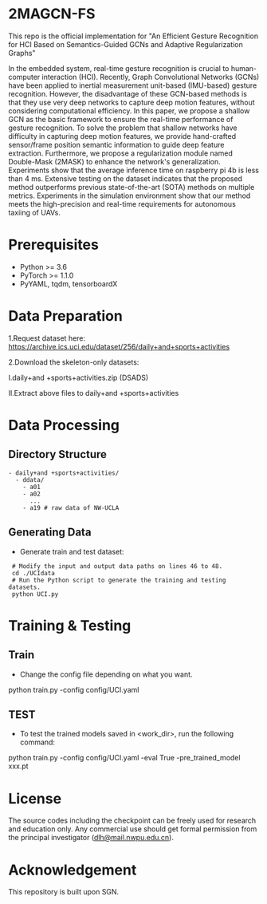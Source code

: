 # 2MAGCN-FS
This repo is the official implementation for "An Efficient Gesture Recognition for HCI Based on Semantics-Guided GCNs and Adaptive Regularization Graphs"

In the embedded system, real-time gesture recognition is crucial to human-computer interaction (HCI). Recently, Graph Convolutional Networks (GCNs) have been applied to inertial measurement unit-based (IMU-based) gesture recognition. However, the disadvantage of these GCN-based methods is that they use very deep networks to capture deep motion features, without considering computational efficiency. In this paper, we propose a shallow GCN as the basic framework to ensure the real-time performance of gesture recognition. To solve the problem that shallow networks have difficulty in capturing deep motion features, we provide hand-crafted sensor/frame position semantic information to guide deep feature extraction. Furthermore, we propose a regularization module named Double-Mask (2MASK) to enhance the network's generalization. Experiments show that the average inference time on raspberry pi 4b is less than 4 ms. Extensive testing on the dataset indicates that the proposed method outperforms previous state-of-the-art (SOTA) methods on multiple metrics. Experiments in the simulation environment show that our method meets the high-precision and real-time requirements for autonomous taxiing of UAVs.




# Prerequisites

- Python >= 3.6
- PyTorch >= 1.1.0
- PyYAML, tqdm, tensorboardX

# Data Preparation



1.Request dataset here: https://archive.ics.uci.edu/dataset/256/daily+and+sports+activities


2.Download the skeleton-only datasets:


Ⅰ.daily+and +sports+activities.zip (DSADS)

Ⅱ.Extract above files to daily+and +sports+activities

# Data Processing

## Directory Structure

```
- daily+and +sports+activities/
  - ddata/
    - a01
    - a02
      ...
    - a19 # raw data of NW-UCLA

```

## Generating Data

- Generate train and test dataset:

```
 # Modify the input and output data paths on lines 46 to 48.
 cd ./UCIdata
 # Run the Python script to generate the training and testing datasets.
 python UCI.py
```



# Training & Testing
## Train

- Change the config file depending on what you want.

python train.py -config config/UCI.yaml 

## TEST

- To test the trained models saved in <work_dir>, run the following command:

python train.py -config config/UCI.yaml -eval True -pre_trained_model xxx.pt


# License

The source codes including the checkpoint can be freely used for research and education only. Any commercial use should get formal permission from the principal investigator (dlh@mail.nwpu.edu.cn).

# Acknowledgement

This repository is built upon SGN.
